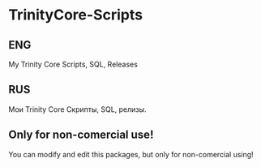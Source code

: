# TrinityCore-Scripts
## ENG
My Trinity Core Scripts, SQL, Releases
## RUS
Мои Trinity Core Скрипты, SQL, релизы.

## Only for non-comercial use!
You can modify and edit this packages, but only for non-comercial using!